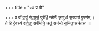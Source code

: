 +++
title = "०७ प्र वो"

+++
प्र वो॑ वा॒युं र॑थ॒युजं॒ पुरं॑धिं॒ स्तोमैः॑ कृणुध्वं स॒ख्याय॑ पू॒षण॑म् ।  
ते हि दे॒वस्य॑ सवि॒तुः सवी॑मनि॒ क्रतुं॒ सच॑न्ते स॒चितः॒ सचे॑तसः ॥